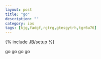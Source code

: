 ```yaml
---
layout: post
title: "go"
description: ""
category: ios
tags: [kjg,fadgf,rgtrg,gtesgytrh,tgr6u76]
---
```

{% include JB/setup %}



go go go go
